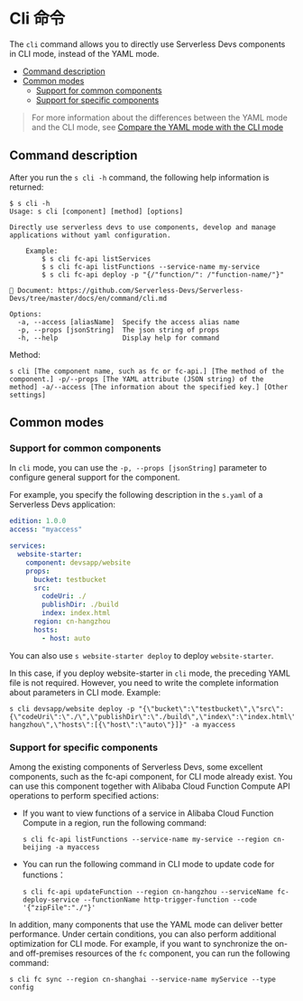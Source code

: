 # Cli 命令

The `cli` command allows you to directly use Serverless Devs components in CLI mode, instead of the YAML mode.

- [Command description](#Command-description)
- [Common modes](#Common-modes)
    - [Support for common components](#Support-for-common-components)
    - [Support for specific components](#Support-for-specific-components)

> For more information about the differences between the YAML mode and the CLI mode, see [Compare the YAML mode with the CLI mode](./../yaml_and_cli.md)

## Command description

After you run the `s cli -h` command, the following help information is returned:

```shell script
$ s cli -h
Usage: s cli [component] [method] [options]

Directly use serverless devs to use components, develop and manage applications without yaml configuration.
    
    Example:
        $ s cli fc-api listServices
        $ s cli fc-api listFunctions --service-name my-service
        $ s cli fc-api deploy -p "{/"function/": /"function-name/"}"
    
📖 Document: https://github.com/Serverless-Devs/Serverless-Devs/tree/master/docs/en/command/cli.md

Options:
  -a, --access [aliasName]  Specify the access alias name
  -p, --props [jsonString]  The json string of props
  -h, --help                Display help for command
```

Method:

```shell script
s cli [The component name, such as fc or fc-api.] [The method of the component.] -p/--props [The YAML attribute (JSON string) of the method] -a/--access [The information about the specified key.] [Other settings]
```


## Common modes

### Support for common components

In `cli` mode, you can use the `-p, --props [jsonString]` parameter to configure general support for the component. 

For example, you specify the following description in the `s.yaml` of a Serverless Devs application:


```yaml
edition: 1.0.0
access: "myaccess"

services:
  website-starter:
    component: devsapp/website
    props:
      bucket: testbucket
      src:
        codeUri: ./
        publishDir: ./build
        index: index.html
      region: cn-hangzhou
      hosts:
        - host: auto
```

You can also use `s website-starter deploy` to deploy `website-starter`. 

In this case, if you deploy website-starter in `cli` mode, the preceding YAML file is not required. However, you need to write the complete information about parameters in CLI mode. Example:

```shell script
s cli devsapp/website deploy -p "{\"bucket\":\"testbucket\",\"src\":{\"codeUri\":\"./\",\"publishDir\":\"./build\",\"index\":\"index.html\"},\"region\":\"cn-hangzhou\",\"hosts\":[{\"host\":\"auto\"}]}" -a myaccess
```

### Support for specific components

Among the existing components of Serverless Devs, some excellent components, such as the fc-api component, for CLI mode already exist. You can use this component together with Alibaba Cloud Function Compute API operations to perform specified actions:
- If you want to view functions of a service in Alibaba Cloud Function Compute in a region, run the following command:
    ```shell script
    s cli fc-api listFunctions --service-name my-service --region cn-beijing -a myaccess
    ```
- You can run the following command in CLI mode to update code for functions：
    ```shell script
    s cli fc-api updateFunction --region cn-hangzhou --serviceName fc-deploy-service --functionName http-trigger-function --code '{"zipFile":"./"}'
    ```

In addition, many components that use the YAML mode can deliver better performance. Under certain conditions, you can also perform additional optimization for CLI mode. For example, if you want to synchronize the on- and off-premises resources of the `fc` component, you can run the following command:

```shell script
s cli fc sync --region cn-shanghai --service-name myService --type config
```